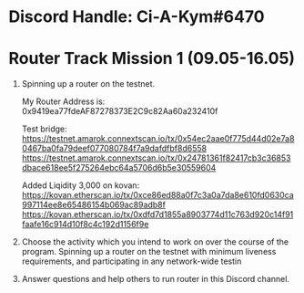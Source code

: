 # Discord Handle: Ci-A-Kym#6470
# Router Track Mission 1 (09.05-16.05)

 1) Spinning up a router on the testnet.

     My Router Address is: 0x9419ea77fdeAF87278373E2C9c82Aa60a232410f
     
       Test bridge:
       https://testnet.amarok.connextscan.io/tx/0x54ec2aae0f775d44d02e7a80467ba0fa79deef077080784f7a9dafdfbf8d6558
       https://testnet.amarok.connextscan.io/tx/0x24781361f82417cb3c36853dbace618ee5f275264ebc64a5706d6b5e30559604

       Added Liqidity 3,000 on kovan: 
       https://kovan.etherscan.io/tx/0xce86ed88a0f7c3a0a7da8e610fd0630ca997114ee8e65486154b069ac89adb8f
       https://kovan.etherscan.io/tx/0xdfd7d1855a8903774d11c763d920c14f91faafe16c914d10f8c4c192d1156f9e
       
       

 2) Choose the activity which you intend to work on over the course of the program.
       Spinning up a router on the testnet with minimum liveness requirements, and participating in any network-wide testin

 3) Answer questions and help others to run router in this Discord channel.
